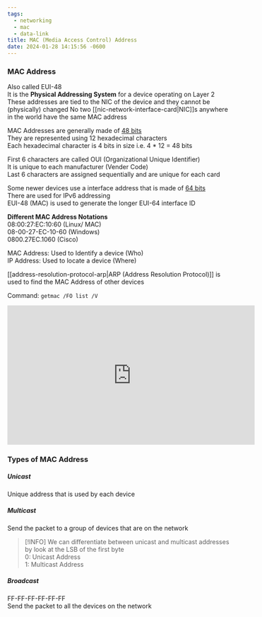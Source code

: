 ```yaml
---
tags:
  - networking
  - mac
  - data-link
title: MAC (Media Access Control) Address
date: 2024-01-28 14:15:56 -0600
---
```


### MAC Address

Also called EUI-48  
It is the **Physical Addressing System** for a device operating on Layer 2  
These addresses are tied to the NIC of the device and they cannot be (physically) changed 
No two [[nic-network-interface-card|NIC]]s anywhere in the world have the same MAC address

MAC Addresses are generally made of <u>48 bits</u>  
They are represented using 12 hexadecimal characters  
Each hexadecimal character is 4 bits in size i.e. 4 * 12 = 48 bits 

First 6 characters are called OUI (Organizational Unique Identifier)  
It is unique to each manufacturer (Vender Code)  
Last 6 characters are assigned sequentially and are unique for each card

Some newer devices use a interface address that is made of <u>64 bits</u>  
There are used for IPv6 addressing  
EUI-48 (MAC) is used to generate the longer EUI-64 interface ID  

**Different MAC Address Notations**  
08:00:27:EC:10:60 (Linux/ MAC)  
08-00-27-EC-10-60 (Windows)  
0800.27EC.1060 (Cisco)

MAC Address: Used to Identify a device (Who)  
IP Address: Used to locate a device (Where)

[[address-resolution-protocol-arp|ARP (Address Resolution Protocol)]] is used to find the MAC Address of other devices

Command: `getmac /FO list /V`

<iframe width="560" height="315" src="https://www.youtube-nocookie.com/embed/TIiQiw7fpsU?si=kU_Veu90Yvpe1qWP" title="YouTube video player" frameborder="0" allow="accelerometer; autoplay; clipboard-write; encrypted-media; gyroscope; picture-in-picture; web-share" allowfullscreen></iframe>

### Types of MAC Address

##### Unicast
Unique address that is used by each device

##### Multicast
Send the packet to a group of devices that are on the network

 > [!INFO]
 > We can differentiate between unicast and multicast addresses by look at the LSB of the first byte  
 > 0: Unicast Address  
 > 1: Multicast Address

##### Broadcast
FF-FF-FF-FF-FF-FF  
Send the packet to all the devices on the network
